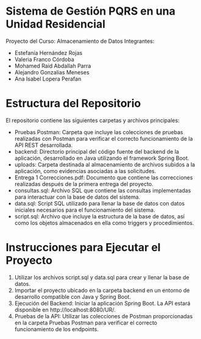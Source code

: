 # Sistema de Gestión PQRS en una Unidad Residencial
Proyecto del Curso: Almacenamiento de Datos
Integrantes: 
- Estefanía Hernández Rojas
- Valeria Franco Córdoba
- Mohamed Raid Abdallah Parra
- Alejandro Gonzalias Meneses
- Ana Isabel Lopera Perafan

# Estructura del Repositorio

El repositorio contiene las siguientes carpetas y archivos principales:
- Pruebas Postman: Carpeta que incluye las colecciones de pruebas realizadas con Postman para verificar el correcto funcionamiento de la API REST desarrollada.
- backend: Directorio principal del código fuente del backend de la aplicación, desarrollado en Java utilizando el framework Spring Boot.
- uploads: Carpeta destinada al almacenamiento de archivos subidos a la aplicación, como evidencias asociadas a las solicitudes.
- Entrega 1 Correcciones.pdf: Documento que contiene las correcciones realizadas después de la primera entrega del proyecto.
- consultas.sql: Archivo SQL que contiene las consultas implementadas para interactuar con la base de datos del sistema.
- data.sql: Script SQL utilizado para llenar la base de datos con datos iniciales necesarios para el funcionamiento del sistema.
- script.sql: Archivo que incluye la estructura de la base de datos, así como los objetos almacenados en ella como triggers y procedimientos.
# Instrucciones para Ejecutar el Proyecto

1.	Utilizar los archivos script.sql y data.sql para crear y llenar la base de datos.
2.	Importar el proyecto ubicado en la carpeta backend en un entorno de desarrollo compatible con Java y Spring Boot.
3.	Ejecución del Backend: Iniciar la aplicación Spring Boot. La API estará disponible en http://localhost:8080/UR/.
4.	Pruebas de la API: Utilizar las colecciones de Postman proporcionadas en la carpeta Pruebas Postman para verificar el correcto funcionamiento de los endpoints.
